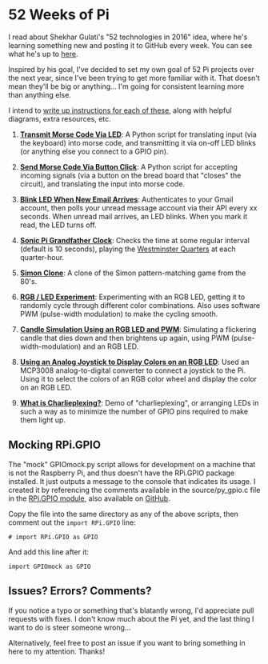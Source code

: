 # 52 Weeks of Pi
I read about Shekhar Gulati's "52 technologies in 2016" idea, where he's learning something new and posting it to GitHub every week. You can see what he's up to [here](https://github.com/shekhargulati/52-technologies-in-2016).

Inspired by his goal, I've decided to set my own goal of 52 Pi projects over the next year, since I've been trying to get more familiar with it. That doesn't mean they'll be big or anything... I'm going for consistent learning more than anything else.

I intend to [write up instructions for each of these](https://grantwinney.com/tag/52-weeks-of-pi/), along with helpful diagrams, extra resources, etc.

1. **[Transmit Morse Code Via LED](https://github.com/grantwinney/52-Weeks-of-Pi/tree/master/01-Transmit-Morse-Code-Via-LED)**: A Python script for translating input (via the keyboard) into morse code, and transmitting it via on-off LED blinks (or anything else you connect to a GPIO pin).

2. **[Send Morse Code Via Button Click](https://github.com/grantwinney/52-Weeks-of-Pi/tree/master/02-Send-Morse-Code-Via-Button-Click)**: A Python script for accepting incoming signals (via a button on the bread board that "closes" the circuit), and translating the input into morse code.

3. **[Blink LED When New Email Arrives](https://github.com/grantwinney/52-Weeks-of-Pi/tree/master/03-Blink-LED-When-New-Email-Arrives)**: Authenticates to your Gmail account, then polls your unread message account via their API every xx seconds. When unread mail arrives, an LED blinks. When you mark it read, the LED turns off.

4. **[Sonic Pi Grandfather Clock](https://github.com/grantwinney/52-Weeks-of-Pi/tree/master/04-Sonic-Pi-Grandfather-Clock)**: Checks the time at some regular interval (default is 10 seconds), playing the [Westminster Quarters](https://en.wikipedia.org/wiki/Westminster_Quarters) at each quarter-hour.

5. **[Simon Clone](https://github.com/grantwinney/52-Weeks-of-Pi/tree/master/05-Simon-Clone)**: A clone of the Simon pattern-matching game from the 80's.

6. **[RGB / LED Experiment](https://github.com/grantwinney/52-Weeks-of-Pi/tree/master/06-RGB-LED-Experiment)**: Experimenting with an RGB LED, getting it to randomly cycle through different color combinations. Also uses software PWM (pulse-width modulation) to make the cycling smooth.

7. **[Candle Simulation Using an RGB LED and PWM](https://github.com/grantwinney/52-Weeks-of-Pi/tree/master/07-Candle-Simulation-on-RGB-LED)**: Simulating a flickering candle that dies down and then brightens up again, using PWM (pulse-width-modulation) and an RGB LED.

8. **[Using an Analog Joystick to Display Colors on an RGB LED](https://github.com/grantwinney/52-Weeks-of-Pi/tree/master/08-Analog-Joystick-Color-Wheel-Test)**: Used an MCP3008 analog-to-digital converter to connect a joystick to the Pi. Using it to select the colors of an RGB color wheel and display the color on an RGB LED.

9. **[What is Charlieplexing?](https://github.com/grantwinney/52-Weeks-of-Pi/tree/master/09-Charlieplexing-LEDs)**: Demo of "charlieplexing", or arranging LEDs in such a way as to minimize the number of GPIO pins required to make them light up.

## Mocking RPi.GPIO

The "mock" GPIOmock.py script allows for development on a machine that is not the Raspberry Pi, and thus doesn't have the RPi.GPIO package installed. It just outputs a message to the console that indicates its usage. I created it by referencing the comments available in the source/py_gpio.c file in the [RPi.GPIO module](https://pypi.python.org/pypi/RPi.GPIO), also available on [GitHub](https://github.com/Tieske/rpi-gpio/blob/master/source/py_gpio.c).

Copy the file into the same directory as any of the above scripts, then comment out the `import RPi.GPIO` line:

    # import RPi.GPIO as GPIO

And add this line after it:

    import GPIOmock as GPIO

## Issues? Errors? Comments?

If you notice a typo or something that's blatantly wrong, I'd appreciate pull requests with fixes. I don't know much about the Pi yet, and the last thing I want to do is steer someone wrong...

Alternatively, feel free to post an issue if you want to bring something in here to my attention. Thanks!
